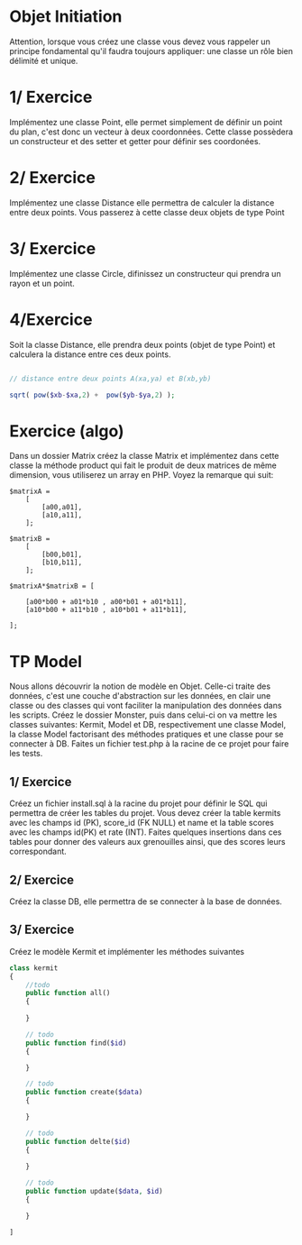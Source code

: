 # Objet Initiation
Attention, lorsque vous créez une classe vous devez vous rappeler un principe fondamental qu'il faudra toujours appliquer: une classe un rôle bien délimité et unique.

# 1/ Exercice
Implémentez une classe Point, elle permet simplement de définir un point du plan, c'est donc un vecteur à deux coordonnées.
Cette classe possèdera un constructeur et des setter et getter pour définir ses coordonées.

# 2/ Exercice
Implémentez une classe Distance elle permettra de calculer la distance entre deux points. Vous passerez à cette classe deux objets de type Point

# 3/ Exercice
Implémentez une classe Circle, difinissez un constructeur qui prendra un rayon et un point.

# 4/Exercice
Soit la classe Distance, elle prendra deux points (objet de type Point) et calculera la distance entre ces deux points.

```php

// distance entre deux points A(xa,ya) et B(xb,yb)

sqrt( pow($xb-$xa,2) +  pow($yb-$ya,2) );

```
# Exercice (algo)
Dans un dossier Matrix créez la classe Matrix et implémentez dans cette classe la méthode product qui fait le produit de deux matrices de même dimension, vous utiliserez un array en PHP. Voyez la remarque qui suit:

```
$matrixA = 
	[
		[a00,a01],
		[a10,a11],
	];

$matrixB = 
	[
		[b00,b01],
		[b10,b11],
	];

$matrixA*$matrixB = [

	[a00*b00 + a01*b10 , a00*b01 + a01*b11],
	[a10*b00 + a11*b10 , a10*b01 + a11*b11],

];

```

# TP Model
Nous allons découvrir la notion de modèle en Objet. Celle-ci traite des données, c'est une couche d'abstraction sur les données, en clair une classe ou des classes qui vont faciliter la manipulation des données dans les scripts.
Créez le dossier Monster, puis dans celui-ci on va mettre les classes suivantes: Kermit, Model et DB, respectivement une classe Model, la classe Model factorisant des méthodes pratiques et une classe pour se connecter à DB.
Faites un fichier test.php à la racine de ce projet pour faire les tests.

## 1/ Exercice 
Créez un fichier install.sql à la racine du projet pour définir le SQL qui permettra de créer les tables du projet.
Vous devez créer la table kermits avec les champs id (PK), score_id (FK NULL) et name et la table scores avec les champs id(PK) et rate (INT).
Faites quelques insertions dans ces tables pour donner des valeurs aux grenouilles ainsi, que des scores leurs correspondant.


## 2/ Exercice
Créez la classe DB, elle permettra de se connecter à la base de données.

## 3/ Exercice
Créez le modèle Kermit et implémenter les méthodes suivantes

```php
class kermit
{
	//todo
	public function all()
	{
		
	}

	// todo
    public function find($id)
    {

    }

    // todo
    public function create($data)
    {

    }

    // todo
    public function delte($id)
    {
    	
    }

    // todo
    public function update($data, $id)
    {

    }

]
```